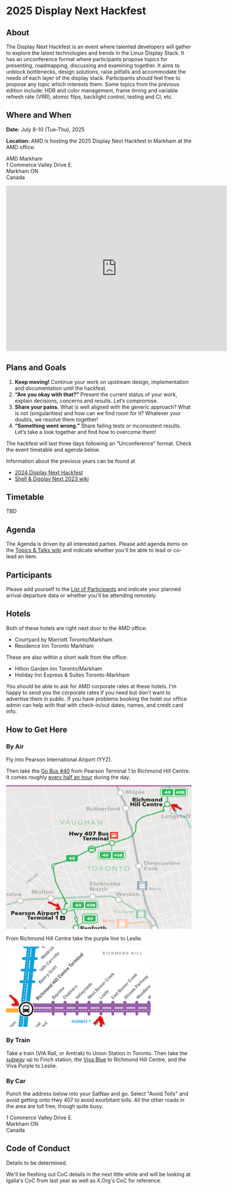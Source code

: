 # 2025 Display Next Hackfest

## About

The Display Next Hackfest is an event where talented developers will
gather to explore the latest technologies and trends in the Linux
Display Stack. It has an unconference format where participants propose
topics for presenting, roadmapping, discussing and examining together.
It aims to unblock bottlenecks, design solutions, raise pitfalls and
accommodate the needs of each layer of the display stack. Participants
should feel free to propose any topic which interests them. Some topics
from the previous edition include: HDR and color management, frame
timing and variable refresh rate (VRR), atomic flips, backlight control,
testing and CI, etc.

## Where and When

**Date:** July 8-10 (Tue-Thu), 2025

**Location:** AMD is hosting the 2025 Display Next Hackfest in Markham at the AMD office:

AMD Markham  
1 Commerce Valley Drive E.  
Markham ON  
Canada  

<iframe src="https://www.google.com/maps/embed?pb=!1m18!1m12!1m3!1d3900.7960889255346!2d-79.38204528755145!3d43.83881284028466!2m3!1f0!2f0!3f0!3m2!1i1024!2i768!4f13.1!3m3!1m2!1s0x89d4d4b2af96d6ab%3A0x30843602254cea95!2sAMD!5e1!3m2!1sen!2sca!4v1743520424222!5m2!1sen!2sca" width="600" height="450" style="border:0;" allowfullscreen="" loading="lazy" referrerpolicy="no-referrer-when-downgrade"></iframe>

## Plans and Goals


1. **Keep moving!** Continue your work on upstream design, implementation and documentation until the hackfest.
1. **“Are you okay with that?”** Present the current status of your work, explain decisions, concerns and results. Let’s compromise.
1. **Share your pains.** What is well aligned with the generic approach? What is not (singularities) and how can we find room for it? Whatever your doubts, we resolve them together!
1. **“Something went wrong.”** Share failing tests or inconsistent results. Let’s take a look together and find how to overcome them!

The hackfest will last three days following an “Unconference” format. Check the event timetable and agenda below.

Information about the previous years can be found at
- [2024 Display Next Hackfest](https://events.pages.igalia.com/linuxdisplaynexthackfest/)
- [Shell & Display Next 2023 wiki](https://wiki.gnome.org/Hackfests/ShellDisplayNext2023)

## Timetable

TBD

## Agenda

The Agenda is driven by all interested parties. Please add agenda items
on the [Topics & Talks
wiki](https://github.com/hwentland/2025linuxdisplayhackfest/wiki/Topics-&-Talks)
and indicate whether you'll be able to lead or co-lead an item.

## Participants

Please add yourself to the [List of
Participants](https://github.com/hwentland/2025linuxdisplayhackfest/wiki/List-of-Participants)
and indicate your planned arrival departure data or whether you'll be
attending remotely.

## Hotels

Both of these hotels are right next door to the AMD office:

- Courtyard by Marriott Toronto/Markham
- Residence Inn Toronto Markham

These are also within a short walk from the office:

- Hilton Garden Inn Toronto/Markham
- Holiday Inn Express & Suites Toronto-Markham

You should be able to ask for AMD corporate rates at these hotels. I'm
happy to send you the corporate rates if you need but don't want to
advertise them in public. If you have problems booking the hotel our
office admin can help with that with check-in/out dates, names, and
credit card info.

## How to Get Here

### By Air

Fly into Pearson International Airport (YYZ).

Then take the [Go Bus #40](https://assets.metrolinx.com/image/upload/v1734509172/Documents/GO/full-schedules/FS04012025/TABLE40.pdf) from Pearson Terminal 1 to Richmond Hill Centre. It comes roughly [every half an hour](https://www.gotransit.com/en/see-schedules?tripPoint=75723&departure=PA&destination=00350&date=2025-03-31&transfers=true) during the day.

[![Go Bus #40](image-1.png)](https://assets.metrolinx.com/image/upload/v1734509172/Documents/GO/full-schedules/FS04012025/TABLE40.pdf)

From Richmond Hill Centre take the purple line to Leslie.

[![Viva purple map snippet](image.png)](https://www.yrt.ca/en/schedules-and-maps/resources/Documents/system-maps/Viva-System-Map_Web_Nov2024.pdf)



### By Train

Take a train (VIA Rail, or Amtrak) to Union Station in Toronto. Then take the [subway](https://cdn.ttc.ca/-/media/Project/TTC/DevProto/Images/Home/Routes-and-Schedules/Landing-page-pdfs/TTC_SubwayStreetcarMap_2021-11.pdf?rev=909317034177450b8b09ba5b247e24bf) up to Finch station, the [Viva Blue](https://www.yrt.ca/en/schedules-and-maps/resources/Documents/system-maps/Viva-System-Map_Web_Nov2024.pdf) to Richmond Hill Centre, and the Viva Purple to Leslie.


### By Car

Punch the address below into your SatNav and go. Select "Avoid Tolls" and avoid getting onto Hwy 407 to avoid exorbitant tolls. All the other roads in the area are toll free, though quite busy.

1 Commerce Valley Drive E.  
Markham ON  
Canada  

## Code of Conduct

Details to be determined.

We'll be fleshing out CoC details in the next little while and will be looking at Igalia's CoC from last year as well as X.Org's CoC for reference.